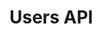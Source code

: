 # Users API

<div id='redoc-container'>
</div>
<script>
    (function() {
        Redoc.init('/_static/api/platform_users_authorized_api.json', {}, document.getElementById('redoc-container'), () => {window.prepareRedocMenu ? window.prepareRedocMenu() : setTimeout(()=>{window.prepareRedocMenu()}, 2000)});
    })();
</script>
